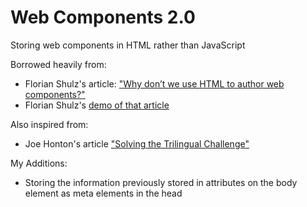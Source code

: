 # Web Components 2.0

Storing web components in HTML rather than JavaScript

Borrowed heavily from:
  - Florian Shulz's article: ["Why don’t we use HTML to author web components?"](https://medium.com/@getflourish/why-dont-we-use-html-to-author-web-components-10440432390e)
  - Florian Shulz's [demo of that article](https://gist.github.com/getflourish/a87b990265db8fc243c897f34d32f860)

Also inspired from:
  - Joe Honton's article ["Solving the Trilingual Challenge"](https://codeburst.io/2020-029-solving-the-trilingual-challenge-980faf1218d2)

My Additions:
  - Storing the information previously stored in attributes on the body element as meta elements in the head
